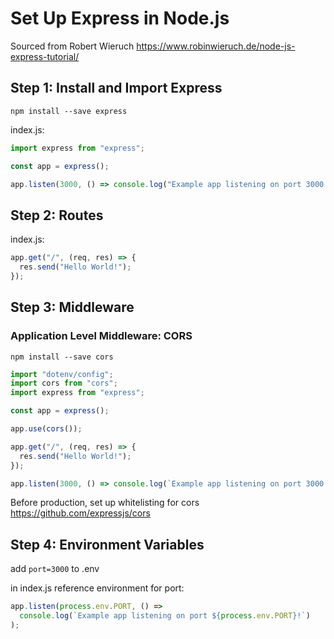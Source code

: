 # Set Up Express in Node.js

Sourced from Robert Wieruch
https://www.robinwieruch.de/node-js-express-tutorial/

## Step 1: Install and Import Express

`npm install --save express`

index.js:

```javascript
import express from "express";

const app = express();

app.listen(3000, () => console.log("Example app listening on port 3000!"));
```

## Step 2: Routes

index.js:

```javascript
app.get("/", (req, res) => {
  res.send("Hello World!");
});
```

## Step 3: Middleware

### Application Level Middleware: CORS

`npm install --save cors`

```javascript
import "dotenv/config";
import cors from "cors";
import express from "express";

const app = express();

app.use(cors());

app.get("/", (req, res) => {
  res.send("Hello World!");
});

app.listen(3000, () => console.log(`Example app listening on port 3000!`));
```

Before production, set up whitelisting for cors
https://github.com/expressjs/cors

## Step 4: Environment Variables

add
`port=3000` to .env

in index.js reference environment for port:

```javascript
app.listen(process.env.PORT, () =>
  console.log(`Example app listening on port ${process.env.PORT}!`)
);
```
